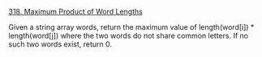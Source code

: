 [318. Maximum Product of Word Lengths](https://leetcode.com/problems/maximum-product-of-word-lengths/)

Given a string array words, return the maximum value of length(word[i]) * length(word[j]) where the two words do not share common letters. If no such two words exist, return 0.